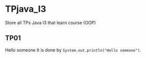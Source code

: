 # TPjava_I3
Store all TPs Java I3 that learn course (OOP)


## TP01
Hello someone 
It is done by `System.out.println("Hello someone")`.